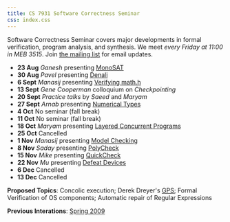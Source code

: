 ```yaml
---
title: CS 7931 Software Correctness Seminar
css: index.css
---
```


Software Correctness Seminar covers major developments in formal
verification, program analysis, and synthesis. We meet *every Friday at
11:00 in MEB 3515*. Join [the mailing
list](https://groups.google.com/forum/#!forum/uofu-scs-seminar/join)
for email updates.

- **23 Aug** *Ganesh* presenting [MonoSAT](https://drive.google.com/open?id=106rpXi6-KGVFYLpmXQNHnpIuLku8eVSz)
- **30 Aug** *Pavel* presenting [Denali](https://dl.acm.org/citation.cfm?id=512566)
- **6 Sept** *Manasij* presenting [Verifying math.h](https://dl.acm.org/citation.cfm?id=3158135)
- **13 Sept** *Gene Cooperman* colloquium on *Checkpointing*
- **20 Sept** *Practice talks* by *Saeed* and *Maryam*
- **27 Sept** *Arnab* presenting [Numerical Types](https://link.springer.com/chapter/10.1007%2F978-3-030-02450-5_12)
- **4 Oct** No seminar (fall break)
- **11 Oct** No seminar (fall break)
- **18 Oct** *Maryam* presenting [Layered Concurrent Programs](papers/paper-kragl-2018-LayeredConcurrentPrograms.pdf)
- **25 Oct** Cancelled
- **1 Nov** *Manasij* presenting [Model Checking](https://link.springer.com/chapter/10.1007%2F978-3-642-39799-8_2)
- **8 Nov** *Saday* presenting [PolyCheck](https://dl.acm.org/citation.cfm?id=2837656)
- **15 Nov** *Mike* presenting [QuickCheck](https://dl.acm.org/citation.cfm?id=351266)
- **22 Nov** *Mu* presenting [Defeat Devices](https://cseweb.ucsd.edu/~klevchen/diesel-sp17.pdf)
- **6 Dec** Cancelled
- **13 Dec** Cancelled

**Proposed Topics**: Concolic execution;
Derek Dreyer's [GPS](https://dl.acm.org/citation.cfm?id=2660243); 
Formal Verification of OS components;
Automatic repair of Regular Expressions

**Previous Interations**: [Spring 2009](sp09.html)
